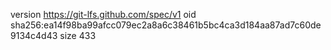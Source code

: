 version https://git-lfs.github.com/spec/v1
oid sha256:ea14f98ba99afcc079ec2a8a6c38461b5bc4ca3d184aa87ad7c60de9134c4d43
size 433
